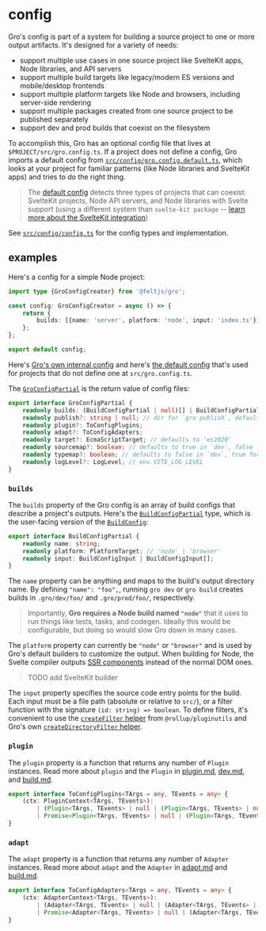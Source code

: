# config

Gro's config is part of a system for building a source project
to one or more output artifacts.
It's designed for a variety of needs:

- support multiple use cases in one source project
  like SvelteKit apps, Node libraries, and API servers
- support multiple build targets like legacy/modern ES versions and mobile/desktop frontends
- support multiple platform targets like Node and browsers, including server-side rendering
- support multiple packages created from one source project to be published separately
- support dev and prod builds that coexist on the filesystem

To accomplish this, Gro has an optional config file that lives at `$PROJECT/src/gro.config.ts`.
If a project does not define a config, Gro imports a default config from
[`src/config/gro.config.default.ts`](/src/config/gro.config.default.ts),
which looks at your project for familiar patterns (like Node libraries and SvelteKit apps)
and tries to do the right thing.

> The [default config](/src/config/gro.config.default.ts)
> detects three types of projects that can coexist:
> SvelteKit projects, Node API servers, and Node libraries with Svelte support
> (using a different system than `svelte-kit package` --
> [learn more about the SvelteKit integration](/src/docs/sveltekit.md))

See [`src/config/config.ts`](/src/config/config.ts) for the config types and implementation.

## examples

Here's a config for a simple Node project:

```ts
import type {GroConfigCreator} from '@feltjs/gro';

const config: GroConfigCreator = async () => {
	return {
		builds: [{name: 'server', platform: 'node', input: 'index.ts'}],
	};
};

export default config;
```

Here's [Gro's own internal config](/src/gro.config.ts) and
here's [the default config](/src/config/gro.config.default.ts)
that's used for projects that do not define one at `src/gro.config.ts`.

The [`GroConfigPartial`](/src/gro.config.ts) is the return value of config files:

```ts
export interface GroConfigPartial {
	readonly builds: (BuildConfigPartial | null)[] | BuildConfigPartial | null;
	readonly publish?: string | null; // dir for `gro publish`, defaults to 'dist/library' if it exists
	readonly plugin?: ToConfigPlugins;
	readonly adapt?: ToConfigAdapters;
	readonly target?: EcmaScriptTarget; // defaults to 'es2020'
	readonly sourcemap?: boolean; // defaults to true in `dev`, false for prod
	readonly typemap?: boolean; // defaults to false in `dev`, true for prod
	readonly logLevel?: LogLevel; // env.VITE_LOG_LEVEL
}
```

### `builds`

The `builds` property of the Gro config
is an array of build configs that describe a project's outputs.
Here's the [`BuildConfigPartial`](/src/build/buildConfig.ts) type,
which is the user-facing version of the [`BuildConfig`](/src/build/buildConfig.ts):

```ts
export interface BuildConfigPartial {
	readonly name: string;
	readonly platform: PlatformTarget; // 'node' | 'browser'
	readonly input: BuildConfigInput | BuildConfigInput[];
}
```

The `name` property can be anything and maps to the build's output directory name.
By defining `"name": "foo",`, running `gro dev` or `gro build` creates builds
in `.gro/dev/foo/` and `.gro/prod/foo/`, respectively.

> Importantly, **Gro requires a Node build named `"node"`**
> that it uses to run things like tests, tasks, and codegen.
> Ideally this would be configurable, but doing so would slow Gro down in many cases.

The `platform` property can currently be `"node"` or `"browser"` and
is used by Gro's default builders to customize the output.
When building for Node, the Svelte compiler outputs
[SSR components](https://svelte.dev/docs#Server-side_component_API)
instead of the normal DOM ones.

> TODO add SvelteKit builder

The `input` property specifies the source code entry points for the build.
Each input must be a file path (absolute or relative to `src/`),
or a filter function with the signature `(id: string) => boolean`.
To define filters, it's convenient to use the
[`createFilter` helper](https://github.com/rollup/plugins/tree/master/packages/pluginutils#createFilter)
from `@rollup/pluginutils` and
Gro's own [`createDirectoryFilter` helper](../build/utils.ts).

### `plugin`

The `plugin` property is a function that returns any number of `Plugin` instances.
Read more about `plugin` and the `Plugin` in
[plugin.md](plugin.md), [dev.md](dev.md#plugin), and [build.md](build.md#plugin).

```ts
export interface ToConfigPlugins<TArgs = any, TEvents = any> {
	(ctx: PluginContext<TArgs, TEvents>):
		| (Plugin<TArgs, TEvents> | null | (Plugin<TArgs, TEvents> | null)[])
		| Promise<Plugin<TArgs, TEvents> | null | (Plugin<TArgs, TEvents> | null)[]>;
}
```

### `adapt`

The `adapt` property is a function that returns any number of `Adapter` instances.
Read more about `adapt` and the `Adapter` in [adapt.md](adapt.md) and [build.md](build.md#adapt).

```ts
export interface ToConfigAdapters<TArgs = any, TEvents = any> {
	(ctx: AdapterContext<TArgs, TEvents>):
		| (Adapter<TArgs, TEvents> | null | (Adapter<TArgs, TEvents> | null)[])
		| Promise<Adapter<TArgs, TEvents> | null | (Adapter<TArgs, TEvents> | null)[]>;
}
```
